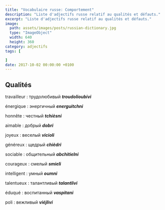 ```yaml
---
title: "Vocabulaire russe: Comportement"
description: "Liste d'adjectifs russe relatif au qualités et défauts."
excerpt: "Liste d'adjectifs russe relatif au qualités et défauts."
image:
  path: assets/images/posts/russian-dictionary.jpg
  type: "ImageObject"
  width: 640
  height: 360
category: adjectifs
tags: [

]
date: 2017-10-02 00:00:00 +0100
---
```


## Qualités

travailleur
: трудолюбивый
*__troudolioubivi__*

énergique
: энергичный
*__energuitchni__*

honnête
: честный
*__tchièsni__*

aimable
: добрый
*__dobri__*

joyeux
: веселый
*__vicioli__*

généreux
: щедрый
*__chièdri__*

sociable
: общительный
*__abchitielni__*

courageux
: смелый
*__smieli__*

intelligent
: умный
*__oumni__*

talentueux
: талантливый
*__talantlivi__*

éduqué
: воспитанный
*__vaspitani__*

poli
: вежливый
*__viéjlivi__*
